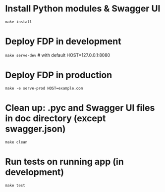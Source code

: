 # Install Python modules & Swagger UI

`make install`

# Deploy FDP in development

`make serve-dev` # with default HOST=127.0.0.1:8080

# Deploy FDP in production

`make -e serve-prod HOST=example.com`

# Clean up: .pyc and Swagger UI files in doc directory (except swagger.json)

`make clean`

# Run tests on running app (in development)

`make test`
